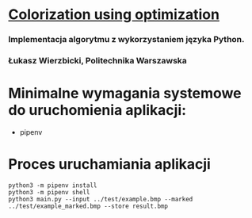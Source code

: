 # [Colorization using optimization](https://www.cs.huji.ac.il/~yweiss/Colorization/colorization-siggraph04.pdf)
### Implementacja algorytmu z wykorzystaniem języka Python.
### Łukasz Wierzbicki, Politechnika Warszawska

# Minimalne wymagania systemowe do uruchomienia aplikacji:


- pipenv

# Proces uruchamiania aplikacji
```
python3 -m pipenv install
python3 -m pipenv shell
python3 main.py --input ../test/example.bmp --marked ../test/example_marked.bmp --store result.bmp
```